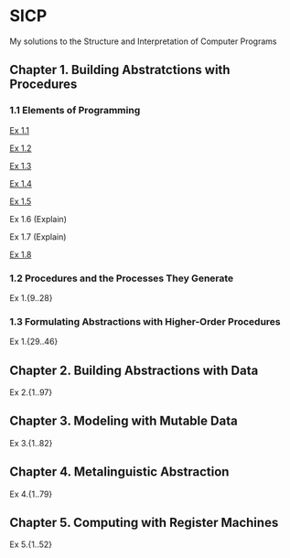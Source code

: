SICP
====

My solutions to the Structure and Interpretation of Computer Programs

## Chapter 1. Building Abstratctions with Procedures

### 1.1 Elements of Programming

[Ex 1.1](Chapter1/1_1/Exercise1_1.md)

[Ex 1.2](Chapter1/1_1/Exercise1_2.scm)

[Ex 1.3](Chapter1/1_1/Exercise1_3.scm)

[Ex 1.4](Chapter1/1_1/Exercise1_4.md)

[Ex 1.5](Chapter1/1_1/Exercise1_5.md)

Ex 1.6 (Explain)

Ex 1.7 (Explain)

[Ex 1.8](Chapter1/1_1/Exercise1_8.scm)

### 1.2 Procedures and the Processes They Generate

Ex 1.{9..28}

### 1.3 Formulating Abstractions with Higher-Order Procedures

Ex 1.{29..46}

## Chapter 2. Building Abstractions with Data

Ex 2.{1..97}

## Chapter 3. Modeling with Mutable Data

Ex 3.{1..82}

## Chapter 4. Metalinguistic Abstraction

Ex 4.{1..79}

## Chapter 5. Computing with Register Machines

Ex 5.{1..52}